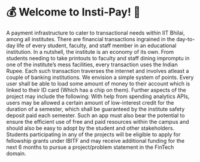 # 💰 Welcome to Insti-Pay! 👋 
A payment infrastructure to cater to transactional needs within IIT Bhilai, among all institutes.
There are financial transactions ingrained in the day-to-day life of every student, faculty, and staff member in an educational institution. In a nutshell, the institute is an economy of its own. From students needing to take printouts to faculty and staff dining impromptu in one of the institute’s mess facilities, every transaction uses the Indian Rupee. Each such transaction traverses the internet and involves atleast a couple of banking institutions. We envision a simple system of points. Every user shall be able to load some amount of money to their account which is linked to their ID card (Which has a chip on them). 
Further aspects of the project may include the following: With help from spending analytics APIs, users may be allowed a certain amount of low-interest credit for the duration of a semester, which shall be guaranteed by the institute safety deposit paid each semester. Such an app must also bear the potential to ensure the efficient use of free and paid resources within the campus and should also be easy to adopt by the student and other stakeholders.
Students participating in any of the projects will be eligible to apply for fellowship grants under IBITF and may receive additional funding for the next 6 months to pursue a project/problem statement in the FinTech domain.   
